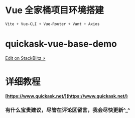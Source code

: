 # Vue 全家桶项目环境搭建

```
Vite + Vue-CLI + Vue-Router + Vant + Axios
```

# quickask-vue-base-demo

[Edit on StackBlitz ⚡️](https://stackblitz.com/edit/quickask-vue-project-demo)

# 详细教程

**[https://www.quickask.net/](https://www.quickask.net/)**

### 有什么宝贵建议，尽管在评论区留言，我会尽快更新^\_^
